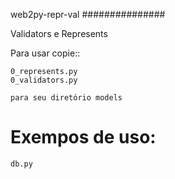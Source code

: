 web2py-repr-val
###############

Validators e Represents 

Para usar copie:: 

    0_represents.py
    0_validators.py
    
    para seu diretório models


Exempos de uso:
===============

    db.py